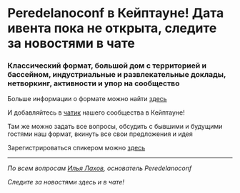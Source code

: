 # **Peredelanoconf** в Кейптауне! Дата ивента пока не открыта, следите за новостями в чате

### Классический формат, большой дом с территорией и бассейном, индустриальные и развлекательные доклады, нетворкинг, активности и упор на сообщество

Больше информации о формате можно найти [здесь](/./confs/standard.md)

И добавляйтесь в [чатик](https://t.me/peredelano_capetown) нашего сообщества в Кейптауне! 

Там же можно задать все вопросы, обсудить с бывшими и будущими гостями наш формат, вкинуть все свои предложения и идея

Зарегистрироваться спикером можно [здесь](/./guides/tech-speech.md)

---

_По всем вопросам [Илья Лахов](https://t.me/ilakhov), основатель Peredelanoconf_

_Следите за новостями здесь и в чате!_
